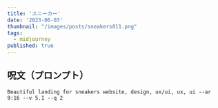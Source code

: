 ```yaml
---
title: 'スニーカー'
date: '2023-06-03'
thumbnail: "/images/posts/sneakers011.png"
tags:
  - midjourney
published: true
---
```


## 呪文（プロンプト）
```
Beautiful landing for sneakers website, design, ux/ui, ux, ui --ar 9:16 --v 5.1 --q 2
```
